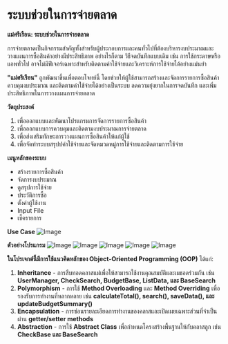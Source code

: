 # ระบบช่วยในการจ่ายตลาด

**แม่ศรีเรือน: ระบบช่วยในการจ่ายตลาด**

การจ่ายตลาดเป็นกิจกรรมสำคัญทั้งสำหรับผู้ประกอบการและคนทั่วไปที่ต้องบริหารงบประมาณและวางแผนการซื้อสินค้าอย่างมีประสิทธิภาพ อย่างไรก็ตาม วิธีจดบันทึกแบบเดิม เช่น การใช้กระดาษหรือแอพทั่วไป อาจไม่มีฟีเจอร์เฉพาะสำหรับติดตามค่าใช้จ่ายและวิเคราะห์การใช้จ่ายได้อย่างแม่นยำ

**"แม่ศรีเรือน"** ถูกพัฒนาขึ้นเพื่อตอบโจทย์นี้ โดยช่วยให้ผู้ใช้สามารถสร้างและจัดการรายการซื้อสินค้า ควบคุมงบประมาณ และติดตามค่าใช้จ่ายได้อย่างเป็นระบบ ลดความยุ่งยากในการจดบันทึก และเพิ่มประสิทธิภาพในการวางแผนการจ่ายตลาด

**วัตถุประสงค์**
1. เพื่อออกแบบและพัฒนาโปรแกรมการจัดการรายการซื้อสินค้า
2. เพื่อออกแบบการควบคุมและติดตามงบประมาณการจ่ายตลาด
3. เพื่อส่งเสริมทักษะการวางแผนการซื้อสินค้าให้แก่ผู้ใช้
4. เพื่อจัดทำระบบสรุปปค่าใช้จ่ายและจัดหมวดหมู่การใช้จ่ายและติดตามการใช้จ่าย

**เมนูหลักของระบบ**

 - สร้างรายการซื้อสินค้า 
 - จัดการงบประมาณ 
 - ดูสรุปการใช้จ่าย 
 - ประวัติการซื้อ
 - ตั้งค่าผู้ใช้งาน     
 - Input File     
 - เช็ครายการ

**Use Case**
![Image](https://github.com/user-attachments/assets/3e00e90f-7c59-48a8-991a-cef7c359fb33)

**ตัวอย่างโปรแกรม**
![Image](https://github.com/user-attachments/assets/23e25f15-c9a4-4f97-b751-ad4582b6e30f)
![Image](https://github.com/user-attachments/assets/a4efa1ee-9c6e-4f10-b20b-e996d82ad488)
![Image](https://github.com/user-attachments/assets/8fa360cf-8353-4079-a982-90aa3ceb9434)
![Image](https://github.com/user-attachments/assets/02b5a0c8-5703-4472-bdb9-b6a35066b202)
![Image](https://github.com/user-attachments/assets/d2765206-73e6-4231-8cca-e21d0ab7351d)

**ในโปรเจกต์นี้มีการใช้แนวคิดหลักของ Object-Oriented Programming (OOP)** ได้แก่:
1.  **Inheritance** - การสืบทอดคลาสแม่เพื่อให้สามารถใช้งานคุณสมบัติและเมธอดร่วมกัน เช่น **UserManager, CheckSearch, BudgetBase, ListData, และ BaseSearch**
2.  **Polymorphism** - การใช้ **Method Overloading** และ **Method Overriding** เพื่อรองรับการทำงานที่หลากหลาย เช่น **calculateTotal(), search(), saveData(), และ updateBudgetSummary()**
3.  **Encapsulation** - การซ่อนรายละเอียดการทำงานของคลาสและเปิดเผยเฉพาะส่วนที่จำเป็นผ่าน **getter/setter methods**
4.  **Abstraction** - การใช้ **Abstract Class** เพื่อกำหนดโครงสร้างพื้นฐานให้กับคลาสลูก เช่น **CheckBase และ BaseSearch**

